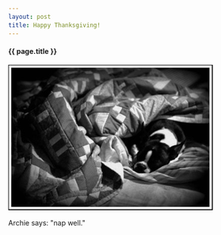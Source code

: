 ```yaml
---
layout: post
title: Happy Thanksgiving!
---
```


#### {{ page.title }}

<a href="/images/archie_thanksgiving.jpg"><img src='/images/archie_thanksgiving_thumb.jpg' alt='Archie says nap well!' /></a>

Archie says: "nap well."
